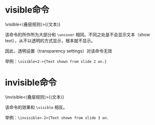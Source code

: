 # visible命令

 \visible<⟨叠层规则⟩>{⟨文本⟩}  

该命令的所作所为大部分和 `\uncover` 相同。不同之处是不会显示文本（show text），从不以透明的方式显示，根本就不显示。

因此，透明设置（transparency settings）对该命令无效  

举例：``\visible<2->{Text shown from slide 2 on.}``  

# invisible命令

\invisible<⟨叠层规则⟩>{⟨文本⟩}  

该命令的效果和 `\visible` 相反。

举例：``\invisible<-2>{Text shown from slide 3 on.``
